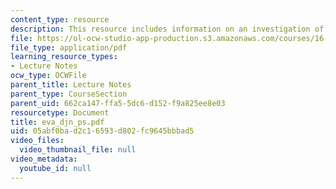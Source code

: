 ```yaml
---
content_type: resource
description: This resource includes information on an investigation of the space suit.
file: https://ol-ocw-studio-app-production.s3.amazonaws.com/courses/16-423j-aerospace-biomedical-and-life-support-engineering-spring-2006/05abf0bad2c16593d802fc9645bbbad5_eva_djn_ps.pdf
file_type: application/pdf
learning_resource_types:
- Lecture Notes
ocw_type: OCWFile
parent_title: Lecture Notes
parent_type: CourseSection
parent_uid: 662ca147-ffa5-5dc6-d152-f9a825ee8e03
resourcetype: Document
title: eva_djn_ps.pdf
uid: 05abf0ba-d2c1-6593-d802-fc9645bbbad5
video_files:
  video_thumbnail_file: null
video_metadata:
  youtube_id: null
---
```


